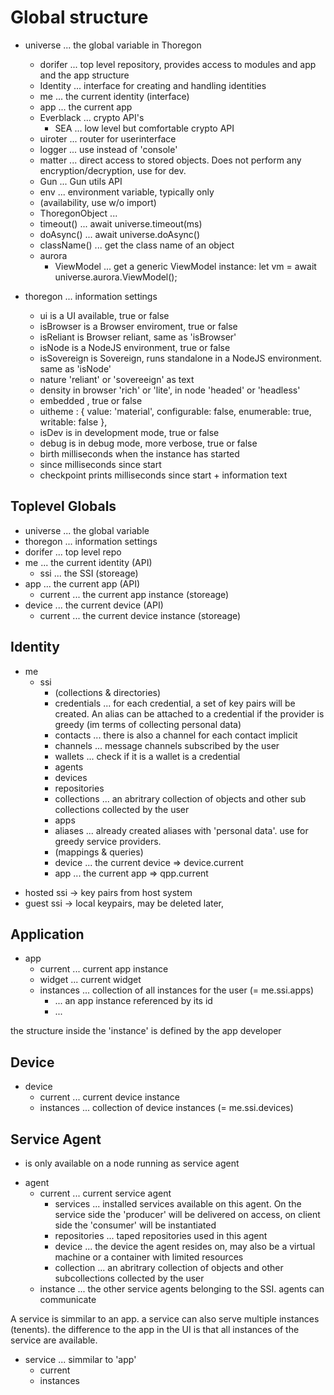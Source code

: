 # Global structure

+ universe    ... the global variable in Thoregon
    + dorifer           ... top level repository, provides access to modules and app and the app structure
    + Identity          ... interface for creating and handling identities
    + me                ... the current identity (interface)
    + app               ... the current app 
    + Everblack         ... crypto API's
        + SEA           ... low level but comfortable crypto API 
    + uiroter           ... router for userinterface
    + logger            ... use instead of 'console'
    + matter            ... direct access to stored objects. Does not perform any encryption/decryption, use for dev. 
    + Gun               ... Gun utils API
    + env               ... environment variable, typically only 
    - (availability, use w/o import) 
    + ThoregonObject    ... 
    + timeout()         ... await universe.timeout(ms)
    + doAsync()         ... await universe.doAsync()
    + className()       ... get the class name of an object
    + aurora
        + ViewModel     ... get a generic ViewModel instance: let vm = await universe.aurora.ViewModel();

+ thoregon    ... information settings
    + ui                is a UI available, true or false
    + isBrowser         is a Browser enviroment, true or false
    + isReliant         is Browser reliant, same as 'isBrowser' 
    + isNode            is a NodeJS environment, true or false
    + isSovereign       is Sovereign, runs standalone in a NodeJS environment. same as 'isNode'
    + nature            'reliant' or 'sovereeign' as text
    + density           in browser 'rich' or 'lite', in node 'headed' or 'headless'
    + embedded          , true or false
    + uitheme           : { value: 'material', configurable: false, enumerable: true, writable: false },
    + isDev             is in development mode, true or false
    + debug             is in debug mode, more verbose, true or false
    + birth             milliseconds when the instance has started
    + since             milliseconds since start
    + checkpoint        prints milliseconds since start + information text
    
## Toplevel Globals

+ universe              ... the global variable
+ thoregon              ... information settings
+ dorifer               ... top level repo
+ me                    ... the current identity (API)
    + ssi               ... the SSI (storeage)
+ app                   ... the current app (API)
    + current           ... the current app instance (storeage)
+ device                ... the current device (API)
    + current             ... the current device instance (storeage)

## Identity

+ me
    + ssi
        - (collections & directories)
        + credentials   ... for each credential, a set of key pairs will be created. An alias can be attached to a credential if the provider is greedy (im terms of collecting personal data) 
        + contacts      ... there is also a channel for each contact implicit
        + channels      ... message channels subscribed by the user
        + wallets       ... check if it is a wallet is a credential
        + agents
        + devices
        + repositories
        + collections   ... an abritrary collection of objects and other sub collections collected by the user
        + apps
        + aliases       ... already created aliases with 'personal data'. use for greedy service providers.
        -  (mappings & queries)
        + device        ... the current device  => device.current
        + app           ... the current app     => qpp.current

- hosted ssi -> key pairs from host system
- guest ssi  -> local keypairs, may be deleted later, 

## Application

+ app
    + current           ... current app instance
    + widget            ... current widget
    + instances         ... collection of all instances for the user (= me.ssi.apps)
        + <instanceid>      ... an app instance referenced by its id
        + <instanceid>...

the structure inside the 'instance' is defined by the app developer

## Device

+ device
    + current           ... current device instance
    + instances         ... collection of device instances (= me.ssi.devices)

## Service Agent
- is only available on a node running as service agent

+ agent
    + current           ... current service agent
        + services      ... installed services available on this agent. On the service side the 'producer' will be delivered on access, on client side the 'consumer' will be instantiated
        + repositories  ... taped repositories used in this agent
        + device        ... the device the agent resides on, may also be a virtual machine or a container with limited resources
        + collection    ... an abritrary collection of objects and other subcollections collected by the user
    + instance          ... the other service agents belonging to the SSI. agents can communicate
        
A service is simmilar to an app. a service can also serve multiple instances (tenents).
the difference to the app in the UI is that all instances of the service are available.

+ service               ... simmilar to 'app'
    + current
    + instances
